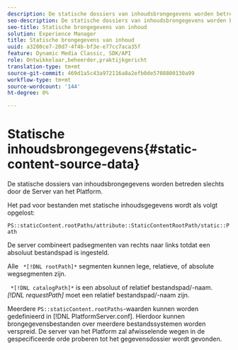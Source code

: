 ```yaml
---
description: De statische dossiers van inhoudsbrongegevens worden betreden slechts door de Server van het Platform.
seo-description: De statische dossiers van inhoudsbrongegevens worden betreden slechts door de Server van het Platform.
seo-title: Statische brongegevens van inhoud
solution: Experience Manager
title: Statische brongegevens van inhoud
uuid: a3280ce7-20d7-4f4b-bf3e-e77cc7aca35f
feature: Dynamic Media Classic, SDK/API
role: Ontwikkelaar,beheerder,praktijkgericht
translation-type: tm+mt
source-git-commit: 469d1a5c43a972116a8a2efb0de5708800130a99
workflow-type: tm+mt
source-wordcount: '144'
ht-degree: 0%

---
```



# Statische inhoudsbrongegevens{#static-content-source-data}

De statische dossiers van inhoudsbrongegevens worden betreden slechts door de Server van het Platform.

Het pad voor bestanden met statische inhoudsgegevens wordt als volgt opgelost:

`PS::staticContent.rootPaths/attribute::StaticContentRootPath/static::Path`

De server combineert padsegmenten van rechts naar links totdat een absoluut bestandspad is ingesteld.

Alle ` *[!DNL rootPath]*` segmenten kunnen lege, relatieve, of absolute wegsegmenten zijn.

` *[!DNL catalogPath]*` is een absoluut of relatief bestandspad/-naam. *[!DNL requestPath]* moet een relatief bestandspad/-naam zijn.

Meerdere `PS::staticContent.rootPaths`-waarden kunnen worden gedefinieerd in [!DNL PlatformServer.conf]. Hierdoor kunnen brongegevensbestanden over meerdere bestandssystemen worden verspreid. De server van het Platform zal afwisselende wegen in de gespecificeerde orde proberen tot het gegevensdossier wordt gevonden.
